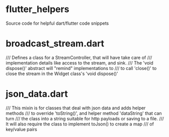 # flutter_helpers
Source code for helpful dart/flutter code snippets

# broadcast_stream.dart
/// Defines a class for a StreamController, that will have take care of
/// implementation details like access to the stream, and sink.
/// The 'void dispose()' abstract will "remind" implementations to
/// to call 'close()' to close the stream in the Widget class's 'void dispose()'

# json_data.dart
/// This mixin is for classes that deal with json data and adds helper methods
/// to override 'toString()', and helper method 'dataString' that can turn
/// the class into a string suitable for http payloads or saving to a file.
/// It will also require the class to implement toJson() to create a map
/// of key/value pairs

